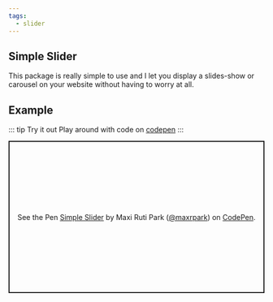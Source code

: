 ```yaml
---
tags:
  - slider
---
```


## Simple Slider

This package is really simple to use and I let you display a slides-show or carousel on your website without having to worry at all.

## Example

::: tip Try it out
Play around with code on [codepen](https://codepen.io/maxrpark/pen/ExwXRPb)
:::

<p class="codepen" data-height="600" data-default-tab="result" data-slug-hash="ExwXRPb" data-user="maxrpark" style="height: 300px; box-sizing: border-box; display: flex; align-items: center; justify-content: center; border: 2px solid; margin: 1em 0; padding: 1em;">
  <span>See the Pen <a href="https://codepen.io/maxrpark/pen/ExwXRPb">
  Simple Slider</a> by Maxi Ruti Park (<a href="https://codepen.io/maxrpark">@maxrpark</a>)
  on <a href="https://codepen.io">CodePen</a>.</span>
</p>
<script async src="https://cpwebassets.codepen.io/assets/embed/ei.js"></script>
